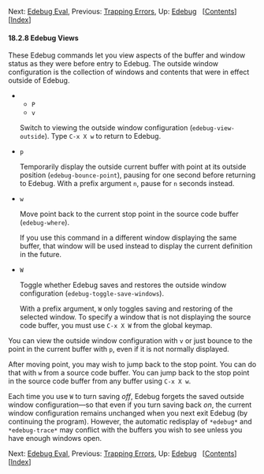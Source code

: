 

Next: [Edebug Eval](Edebug-Eval.html), Previous: [Trapping Errors](Trapping-Errors.html), Up: [Edebug](Edebug.html)   \[[Contents](index.html#SEC_Contents "Table of contents")]\[[Index](Index.html "Index")]

#### 18.2.8 Edebug Views

These Edebug commands let you view aspects of the buffer and window status as they were before entry to Edebug. The outside window configuration is the collection of windows and contents that were in effect outside of Edebug.

*   *   `P`
    *   `v`

    Switch to viewing the outside window configuration (`edebug-view-outside`). Type `C-x X w` to return to Edebug.

*   `p`

    Temporarily display the outside current buffer with point at its outside position (`edebug-bounce-point`), pausing for one second before returning to Edebug. With a prefix argument `n`, pause for `n` seconds instead.

*   `w`

    Move point back to the current stop point in the source code buffer (`edebug-where`).

    If you use this command in a different window displaying the same buffer, that window will be used instead to display the current definition in the future.

*   `W`

    Toggle whether Edebug saves and restores the outside window configuration (`edebug-toggle-save-windows`).

    With a prefix argument, `W` only toggles saving and restoring of the selected window. To specify a window that is not displaying the source code buffer, you must use `C-x X W` from the global keymap.

You can view the outside window configuration with `v` or just bounce to the point in the current buffer with `p`, even if it is not normally displayed.

After moving point, you may wish to jump back to the stop point. You can do that with `w` from a source code buffer. You can jump back to the stop point in the source code buffer from any buffer using `C-x X w`.

Each time you use `W` to turn saving *off*, Edebug forgets the saved outside window configuration—so that even if you turn saving back *on*, the current window configuration remains unchanged when you next exit Edebug (by continuing the program). However, the automatic redisplay of `*edebug*` and `*edebug-trace*` may conflict with the buffers you wish to see unless you have enough windows open.

Next: [Edebug Eval](Edebug-Eval.html), Previous: [Trapping Errors](Trapping-Errors.html), Up: [Edebug](Edebug.html)   \[[Contents](index.html#SEC_Contents "Table of contents")]\[[Index](Index.html "Index")]
